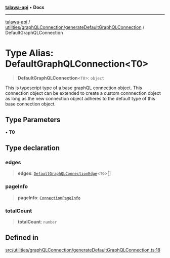 [**talawa-api**](../../../../README.md) • **Docs**

***

[talawa-api](../../../../modules.md) / [utilities/graphQLConnection/generateDefaultGraphQLConnection](../README.md) / DefaultGraphQLConnection

# Type Alias: DefaultGraphQLConnection\<T0\>

> **DefaultGraphQLConnection**\<`T0`\>: `object`

This is typescript type of a base graphQL connection object. This connection object can be
extended to create a custom connnection object as long as the new connection object adheres
to the default type of this base connection object.

## Type Parameters

• **T0**

## Type declaration

### edges

> **edges**: [`DefaultGraphQLConnectionEdge`](DefaultGraphQLConnectionEdge.md)\<`T0`\>[]

### pageInfo

> **pageInfo**: [`ConnectionPageInfo`](../../../../types/generatedGraphQLTypes/type-aliases/ConnectionPageInfo.md)

### totalCount

> **totalCount**: `number`

## Defined in

[src/utilities/graphQLConnection/generateDefaultGraphQLConnection.ts:18](https://github.com/PalisadoesFoundation/talawa-api/blob/3bacbf38707ebd3e3e5f1bc5b4cc7aa3b2adc169/src/utilities/graphQLConnection/generateDefaultGraphQLConnection.ts#L18)
